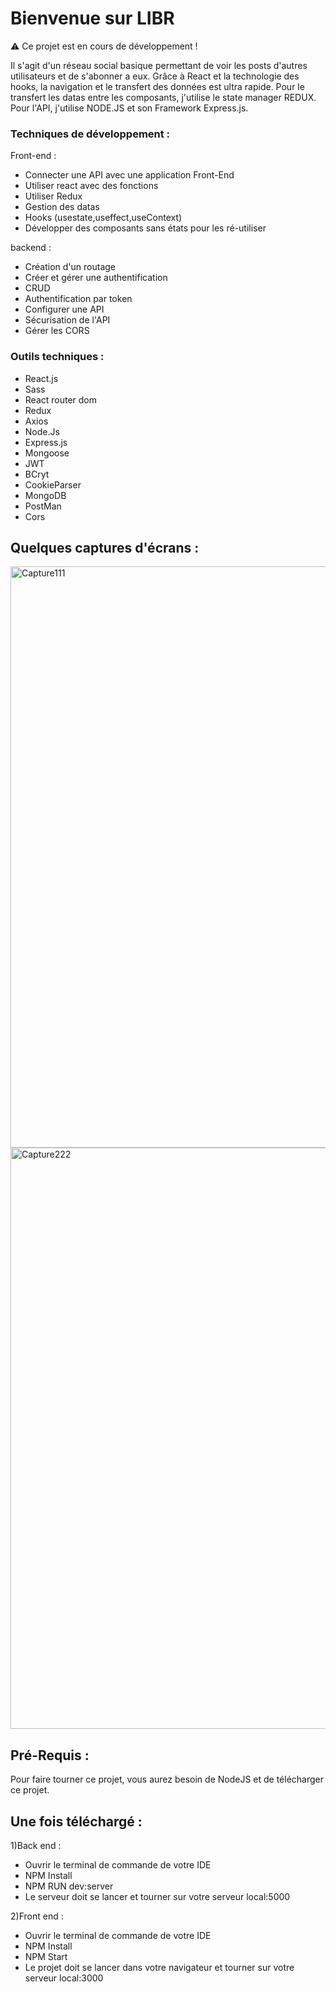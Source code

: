 # Bienvenue sur LIBR

:warning: Ce projet est en cours de développement !

Il s'agit d'un réseau social basique permettant de voir les posts d'autres utilisateurs et de s'abonner a eux.
Grâce à React et la technologie des hooks, la navigation et le transfert des données est ultra rapide.
Pour le transfert les datas entre les composants, j'utilise le state manager REDUX. 
Pour l'API, j'utilise NODE.JS et son Framework Express.js.


### Techniques de développement :

Front-end : 
- Connecter une API avec une application Front-End
- Utiliser react avec des fonctions
- Utiliser Redux 
- Gestion des datas
- Hooks (usestate,useffect,useContext)
- Développer des composants sans états pour les ré-utiliser

backend :
- Création d'un routage
- Créer et gérer une authentification
- CRUD 
- Authentification par token 
- Configurer une API
- Sécurisation de l'API
- Gérer les CORS


### Outils techniques :

- React.js
- Sass
- React router dom
- Redux 
- Axios
- Node.Js
- Express.js
- Mongoose
- JWT
- BCryt
- CookieParser
- MongoDB
- PostMan
- Cors


## Quelques captures d'écrans : 

<img width="930" alt="Capture111" src="https://user-images.githubusercontent.com/73883090/154026380-f68d9404-4ee4-4b79-b25e-17a1df04b8dc.PNG">
<img width="930" alt="Capture222" src="https://user-images.githubusercontent.com/73883090/154026425-2bfd88dc-7e90-4baa-a1bd-6cc4000e47d2.PNG">


## Pré-Requis :
Pour faire tourner ce projet, vous aurez besoin de NodeJS et de télécharger ce projet.


## Une fois téléchargé :

1)Back end : 
- Ouvrir le terminal de commande de votre IDE
- NPM Install 
- NPM RUN dev:server 
- Le serveur doit se lancer et tourner sur votre serveur local:5000

2)Front end : 
- Ouvrir le terminal de commande de votre IDE
- NPM Install 
- NPM Start
- Le projet doit se lancer dans votre navigateur et tourner sur votre serveur local:3000

